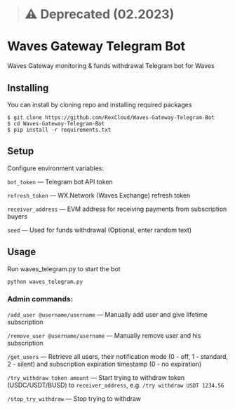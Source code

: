 ># :warning: Deprecated (02.2023)

# Waves Gateway Telegram Bot
Waves Gateway monitoring &amp; funds withdrawal Telegram bot for Waves

## Installing
You can install by cloning repo and installing required packages
```
$ git clone https://github.com/RexCloud/Waves-Gateway-Telegram-Bot
$ cd Waves-Gateway-Telegram-Bot
$ pip install -r requirements.txt
```

## Setup
Configure environment variables:

`bot_token` — Telegram bot API token

`refresh_token` — WX.Network (Waves Exchange) refresh token

`receiver_address` — EVM address for receiving payments from subscription buyers

`seed` — Used for funds withdrawal (Optional, enter random text)

## Usage
Run waves_telegram.py to start the bot

`python waves_telegram.py`

### Admin commands:
`/add_user @username/username` — Manually add user and give lifetime subscription

`/remove_user @username/username` — Manually remove user and his subscription

`/get_users` — Retrieve all users, their notification mode (0 - off, 1 - standard, 2 - silent) and subscription expiration timestamp (0 - no expiration)

`/try_withdraw token amount` — Start trying to withdraw token (USDC/USDT/BUSD) to `receiver_address`, e.g. `/try withdraw USDT 1234.56`

`/stop_try_withdraw` — Stop trying to withdraw
